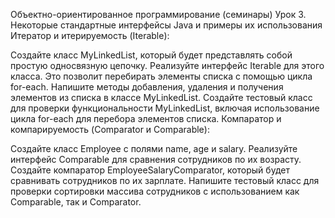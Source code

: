 Объектно-ориентированное программирование (семинары)
Урок 3. Некоторые стандартные интерфейсы Java и примеры их использования
Итератор и итерируемость (Iterable):

Создайте класс MyLinkedList, который будет представлять собой простую односвязную цепочку.
Реализуйте интерфейс Iterable для этого класса. Это позволит перебирать элементы списка с помощью цикла for-each.
Напишите методы добавления, удаления и получения элементов из списка в классе MyLinkedList.
Создайте тестовый класс для проверки функциональности MyLinkedList, включая использование цикла for-each для перебора элементов списка.
Компаратор и компарируемость (Comparator и Comparable):

Создайте класс Employee с полями name, age и salary.
Реализуйте интерфейс Comparable<Employee> для сравнения сотрудников по их возрасту.
Создайте компаратор EmployeeSalaryComparator, который будет сравнивать сотрудников по их зарплате.
Напишите тестовый класс для проверки сортировки массива сотрудников с использованием как Comparable, так и Comparator.
